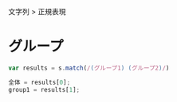 文字列 > 正規表現
# グループ
```javascript
var results = s.match(/(グループ1) (グループ2)/)

全体 = results[0];
group1 = results[1];
```
